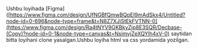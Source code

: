 Ushbu loyihada [Figma]([https://www.figma.com/design/UfNGBfQmwBQpEI9mAdSkx4/Untitled?node-id=0-696&node-type=frame&t=N8Z7XJiStEkFVTNN-0](https://www.figma.com/design/Ra4tNYV9GKBkyZjp8E3SQR/Decbase-(Copy)?node-id=0-1&node-type=canvas&t=NsimvjZeXQYlh4xV-0) saytidan bitta loyihani clone yasalgan.Ushbu loyiha html va css yordamida yozilgan.
